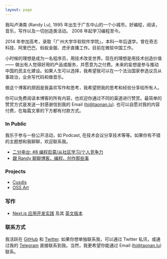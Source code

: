 ```yaml
---
layout: page
---
```


我叫卢涛南 (Randy Lu), 1995 年出生于广东中山的一个小城市。好编程，阅读，音乐，写作以及一切创造类活动。 2008 年起学习编程至今。

2014 年参加高考，录取「广州大学华软软件学院」，本科一年后退学。曾在奇志科技、阿里巴巴、蚂蚁金服、虎牙直播工作。目前在微软中国工作。

小时候的理想是成为一名程序员，用技术改变世界。现在的理想是用技术创造价值 —— 做出有人觉得好用的产品或服务，并愿意为之付费。未来的妄想是参与推动中国的民主化建设。如果人生可以选择，我希望我可以在一个法治国家参选议员从事政治，业余写代码和做音乐。

做这个博客的原因是我喜欢写作和思考，我希望把我的思考和经验分享给所有人。

你可以免费阅读本博客的所有内容，也欢迎你通过不同的渠道进行赞赏。最简单的赞赏方式是发送一封感谢信到我的 Email (hi@taonan.lu). 也可以自愿对我的内容付费，在每篇文章的下方都有付款方式。

### In Public

我乐于参与一些公开活动，如 Podcast, 在技术会议分享技术等等。如果你有不错的主题想和我聊聊，欢迎联系我。

- [二分电台: #8 编程启蒙/从社区学习/个人竞争力](https://binary.2bab.me/episodes/008-enlightenment-n-self-innovation)
- [跟 Randy 聊聊博客、编程、创作那些事](https://bytetalk.fm/posts/episode-4/)

### Projects

- [Cusdis](https://cusdis.com)
- [OSS Art](https://getoss.art/)

### 写作

- [Next.js 应用开发实践](https://nextjs-in-action-cn.taonan.lu/) 及其 [英文版本](https://fullstack-nextjs-in-action.taonan.lu/)

### 联系方式

我活跃在 [GitHub](https://github.com/djyde) 和 [Twitter](https://twitter.com/randyloop). 如果你想单独联系我，可以通过 Twitter 私讯，或通过我的 [Telegram](https://t.me/djyde) 直接联系到我。当然，我更希望你能通过 Email (hi@taonan.lu) 联系。

